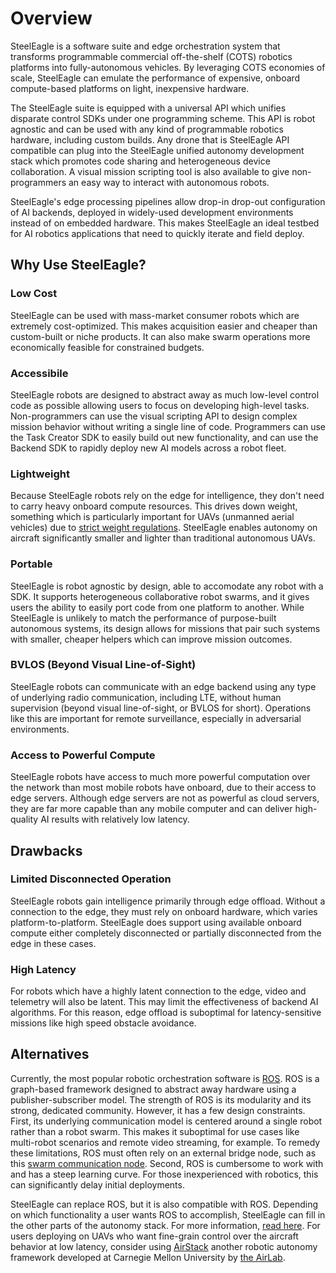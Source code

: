 # Overview
SteelEagle is a software suite and edge orchestration system that transforms programmable commercial off-the-shelf (COTS) robotics platforms into fully-autonomous vehicles. By leveraging COTS economies of scale, SteelEagle can emulate the performance of expensive, onboard compute-based platforms on light, inexpensive hardware. 

The SteelEagle suite is equipped with a universal API which unifies disparate control SDKs under one programming scheme. This API is robot agnostic and can be used with any kind of programmable robotics hardware, including custom builds. Any drone that is SteelEagle API compatible can plug into the SteelEagle unified autonomy development stack which promotes code sharing and heterogeneous device collaboration. A visual mission scripting tool is also available to give non-programmers an easy way to interact with autonomous robots.

SteelEagle's edge processing pipelines allow drop-in drop-out configuration of AI backends, deployed in widely-used development environments instead of on embedded hardware. This makes SteelEagle an ideal testbed for AI robotics applications that need to quickly iterate and field deploy.

## Why Use SteelEagle?

### Low Cost
SteelEagle can be used with mass-market consumer robots which are extremely cost-optimized. This makes acquisition easier and cheaper than custom-built or niche products. It can also make swarm operations more economically feasible for constrained budgets.

### Accessibile
SteelEagle robots are designed to abstract away as much low-level control code as possible allowing users to focus on developing high-level tasks. Non-programmers can use the visual scripting API to design complex mission behavior without writing a single line of code. Programmers can use the Task Creator SDK to easily build out new functionality, and can use the Backend SDK to rapidly deploy new AI models across a robot fleet.

### Lightweight
Because SteelEagle robots rely on the edge for intelligence, they don't need to carry heavy onboard compute resources. This drives down weight, something which is particularly important for UAVs (unmanned aerial vehicles) due to [strict weight regulations](https://www.faa.gov/uas/commercial_operators/operations_over_people). SteelEagle enables autonomy on aircraft significantly smaller and lighter than traditional autonomous UAVs.

### Portable
SteelEagle is robot agnostic by design, able to accomodate any robot with a SDK. It supports heterogeneous collaborative robot swarms, and it gives users the ability to easily port code from one platform to another. While SteelEagle is unlikely to match the performance of purpose-built autonomous systems, its design allows for missions that pair such systems with smaller, cheaper helpers which can improve mission outcomes.

### BVLOS (Beyond Visual Line-of-Sight)
SteelEagle robots can communicate with an edge backend using any type of underlying radio communication, including LTE, without human supervision (beyond visual line-of-sight, or BVLOS for short). Operations like this are important for remote surveillance, especially in adversarial environments.

### Access to Powerful Compute
SteelEagle robots have access to much more powerful computation over the network than most mobile robots have onboard, due to their access to edge servers. Although edge servers are not as powerful as cloud servers, they are far more capable than any mobile computer and can deliver high-quality AI results with relatively low latency. 

## Drawbacks

### Limited Disconnected Operation
SteelEagle robots gain intelligence primarily through edge offload. Without a connection to the edge, they must rely on onboard hardware, which varies platform-to-platform. SteelEagle does support using available onboard compute either completely disconnected or partially disconnected from the edge in these cases.

### High Latency
For robots which have a highly latent connection to the edge, video and telemetry will also be latent. This may limit the effectiveness of backend AI algorithms. For this reason, edge offload is suboptimal for  latency-sensitive missions like high speed obstacle avoidance.

## Alternatives
Currently, the most popular robotic orchestration software is [ROS](https://www.ros.org/). ROS is a graph-based framework designed to abstract away hardware using a publisher-subscriber model. The strength of ROS is its modularity and its strong, dedicated community. However, it has a few design constraints. First, its underlying communication model is centered around a single robot rather than a robot swarm. This makes it suboptimal for use cases like multi-robot scenarios and remote video streaming, for example. To remedy these limitations, ROS must often rely on an external bridge node, such as this [swarm communication node](https://wiki.ros.org/swarm_ros_bridge). Second, ROS is cumbersome to work with and has a steep learning curve. For those inexperienced with robotics, this can significantly delay initial deployments.

SteelEagle can replace ROS, but it is also compatible with ROS. Depending on which functionality a user wants ROS to accomplish, SteelEagle can fill in the other parts of the autonomy stack. For more information, [read here]().
For users deploying on UAVs who want fine-grain control over the aircraft behavior at low latency, consider using [AirStack](https://docs.theairlab.org/main/docs/) another robotic autonomy framework developed at Carnegie Mellon University by [the AirLab](https://theairlab.org/).
